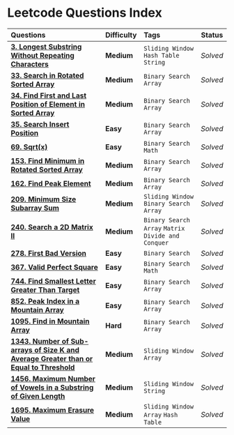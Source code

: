 # Leetcode Questions Index

| **Questions**                                                                                                                                                                                                                                                                                      | **Difficulty** | **Tags**                                              | **Status** |
| :------------------------------------------------------------------------------------------------------------------------------------------------------------------------------------------------------------------------------------------------------------------------------------------------- | :------------- | :---------------------------------------------------- | :--------: |
| [**3. Longest Substring Without Repeating Characters**](https://github.com/sarthaksj/DSA-JavaScript/blob/main/Leet%20Code%20Solutions/Medium/3.%20Longest%20Substring%20Without%20Repeating%20Characters.js)                                                                                       | **Medium**     | `Sliding Window` `Hash Table` `String`                |  _Solved_  |
| [**33. Search in Rotated Sorted Array**](https://github.com/sarthaksj/DSA-JavaScript/blob/main/Leet%20Code%20Solutions/Binary%20Search/Medium/33.%20Search%20in%20Rotated%20Sorted%20Array.js)                                                                                                     | **Medium**     | `Binary Search` `Array`                               |  _Solved_  |
| [**34. Find First and Last Position of Element in Sorted Array**](https://github.com/sarthaksj/DSA-JavaScript/blob/main/Leet%20Code%20Solutions/Binary%20Search/Medium/34.%20Find%20First%20and%20Last%20Position%20of%20Element%20in%20Sorted%20Array.js)                                         | **Medium**     | `Binary Search` `Array`                               |  _Solved_  |
| [**35. Search Insert Position**](https://github.com/sarthaksj/DSA-JavaScript/blob/main/Leet%20Code%20Solutions/Binary%20Search/Easy/35.%20Search%20Insert%20Position.js)                                                                                                                           | **Easy**       | `Binary Search` `Array`                               |  _Solved_  |
| [**69. Sqrt(x)**](<https://github.com/sarthaksj/DSA-JavaScript/blob/main/Leet%20Code%20Solutions/Binary%20Search/Easy/69.%20Sqrt(x).js>)                                                                                                                                                           | **Easy**       | `Binary Search` `Math`                                |  _Solved_  |
| [**153. Find Minimum in Rotated Sorted Array**](https://github.com/sarthaksj/DSA-JavaScript/blob/main/Leet%20Code%20Solutions/Binary%20Search/Medium/153.%20Find%20Minimum%20in%20Rotated%20Sorted%20Array.js)                                                                                     | **Medium**     | `Binary Search` `Array`                               |  _Solved_  |
| [**162. Find Peak Element**](https://github.com/sarthaksj/DSA-JavaScript/blob/main/Leet%20Code%20Solutions/Binary%20Search/Medium/162.%20Find%20Peak%20Element.js)                                                                                                                                 | **Medium**     | `Binary Search` `Array`                               |  _Solved_  |
| [**209. Minimum Size Subarray Sum**](https://github.com/sarthaksj/DSA-JavaScript/blob/main/Leet%20Code%20Solutions/Medium/209.%20Minimum%20Size%20Subarray%20Sum.js)                                                                                                                               | **Medium**     | `Sliding Window` `Binary Search` `Array`              |  _Solved_  |
| [**240. Search a 2D Matrix II**](https://github.com/sarthaksj/DSA-JavaScript/blob/main/Leet%20Code%20Solutions/Binary%20Search/Medium/240.%20Search%20a%202D%20Matrix%20II.js)                                                                                                                     | **Medium**     | `Binary Search` `Array` `Matrix` `Divide and Conquer` |  _Solved_  |
| [**278. First Bad Version**](https://github.com/sarthaksj/DSA-JavaScript/blob/main/Leet%20Code%20Solutions/Binary%20Search/Easy/278.%20First%20Bad%20Version.js)                                                                                                                                   | **Easy**       | `Binary Search`                                       |  _Solved_  |
| [**367. Valid Perfect Square**](https://github.com/sarthaksj/DSA-JavaScript/blob/main/Leet%20Code%20Solutions/Binary%20Search/Easy/367.%20Valid%20Perfect%20Square.js)                                                                                                                             | **Easy**       | `Binary Search` `Math`                                |  _Solved_  |
| [**744. Find Smallest Letter Greater Than Target**](https://github.com/sarthaksj/DSA-JavaScript/blob/main/Leet%20Code%20Solutions/Binary%20Search/Easy/744.%20Find%20Smallest%20Letter%20Greater%20Than%20Target.js)                                                                               | **Easy**       | `Binary Search` `Array`                               |  _Solved_  |
| [**852. Peak Index in a Mountain Array**](https://github.com/sarthaksj/DSA-JavaScript/blob/main/Leet%20Code%20Solutions/Binary%20Search/Easy/852.%20Peak%20Index%20in%20a%20Mountain%20Array.js)                                                                                                   | **Easy**       | `Binary Search` `Array`                               |  _Solved_  |
| [**1095. Find in Mountain Array**](https://github.com/sarthaksj/DSA-JavaScript/blob/main/Leet%20Code%20Solutions/Binary%20Search/Hard/1095.%20Find%20in%20Mountain%20Array.js)                                                                                                                     | **Hard**       | `Binary Search` `Array`                               |  _Solved_  |
| [**1343. Number of Sub-arrays of Size K and Average Greater than or Equal to Threshold**](https://github.com/sarthaksj/DSA-JavaScript/blob/main/Leet%20Code%20Solutions/Medium/1343.%20Number%20of%20Sub-arrays%20of%20Size%20K%20and%20Average%20Greater%20than%20or%20Equal%20to%20Threshold.js) | **Medium**     | `Sliding Window` `Array`                              |  _Solved_  |
| [**1456. Maximum Number of Vowels in a Substring of Given Length**](https://github.com/sarthaksj/DSA-JavaScript/blob/main/Leet%20Code%20Solutions/Medium/1456.%20Maximum%20Number%20of%20Vowels%20in%20a%20Substring%20of%20Given%20Length.js)                                                     | **Medium**     | `Sliding Window` `String`                             |  _Solved_  |
| [**1695. Maximum Erasure Value**](https://github.com/sarthaksj/DSA-JavaScript/blob/main/Leet%20Code%20Solutions/Medium/1695.%20Maximum%20Erasure%20Value.js)                                                                                                                                       | **Medium**     | `Sliding Window` `Array` `Hash Table`                 |  _Solved_  |
